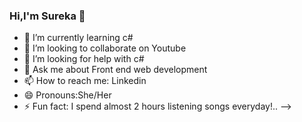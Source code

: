 ### Hi,I'm Sureka 👋
- 🌱 I’m currently learning c#
- 👯 I’m looking to collaborate on Youtube
- 🤔 I’m looking for help with c#
- 💬 Ask me about Front end web development
- 📫 How to reach me: Linkedin
- 😄 Pronouns:She/Her
- ⚡ Fun fact: I spend almost 2 hours listening songs everyday!..
-->
